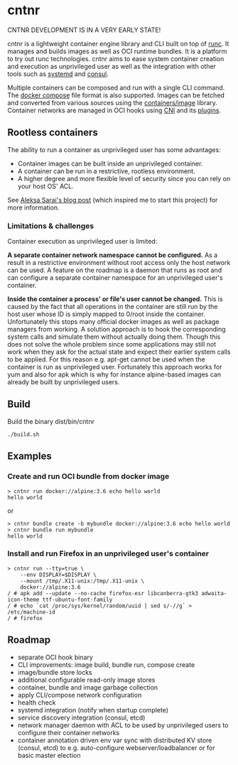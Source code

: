 # cntnr

CNTNR DEVELOPMENT IS IN A VERY EARLY STATE!

cntnr is a lightweight container engine library and CLI built on top of [runc](https://github.com/opencontainers/runc). It manages and builds images as well as OCI runtime bundles. It is a platform to try out runc technologies.
cntnr aims to ease system container creation and execution as unprivileged user as well as the integration with other tools such as [systemd](https://www.freedesktop.org/wiki/Software/systemd/) and [consul](https://www.consul.io/).

Multiple containers can be composed and run with a single CLI command.
The [docker compose](https://docs.docker.com/compose/compose-file/) file format is also supported.
Images can be fetched and converted from various sources using the [containers/image](https://github.com/containers/image) library.
Container networks are managed in OCI hooks using [CNI](https://github.com/containernetworking/cni) and its [plugins](https://github.com/containernetworking/plugins).


## Rootless containers

The ability to run a container as unprivileged user has some advantages:

- Container images can be built inside an unprivileged container.
- A container can be run in a restrictive, rootless environment.
- A higher degree and more flexible level of security since you can rely on your host OS' ACL.

See [Aleksa Sarai's blog post](https://www.cyphar.com/blog/post/rootless-containers-with-runc) (which inspired me to start this project) for more information.


### Limitations & challenges

Container execution as unprivileged user is limited:


**A separate container network namespace cannot be configured.**
As a result in a restrictive environment without root access only the host network can be used.
A feature on the roadmap is a daemon that runs as root and can configure a separate container namespace for an unprivileged user's container.


**Inside the container a process' or file's user cannot be changed.**
This is caused by the fact that all operations in the container are still run by the host user whose ID is simply mapped to 0/root inside the container.
Unfortunately this stops many official docker images as well as package managers from working.
A solution approach is to hook the corresponding system calls and simulate them without actually doing them.
Though this does not solve the whole problem since some applications may still not work when they ask for the actual state and expect their earlier system calls to be applied. For this reason e.g. apt-get cannot be used when the container is run as unprivileged user. Fortunately this approach works for yum and also for apk which is why for instance alpine-based images can already be built by unprivileged users.


## Build
Build the binary dist/bin/cntnr
```
./build.sh
```


## Examples

### Create and run OCI bundle from docker image
```
> cntnr run docker://alpine:3.6 echo hello world
hello world
```
or
```
> cntnr bundle create -b mybundle docker://alpine:3.6 echo hello world
> cntnr bundle run mybundle
hello world
```

### Install and run Firefox in an unprivileged user's container
```
> cntnr run --tty=true \
	--env DISPLAY=$DISPLAY \
	--mount /tmp/.X11-unix:/tmp/.X11-unix \
	docker://alpine:3.6
/ # apk add --update --no-cache firefox-esr libcanberra-gtk3 adwaita-icon-theme ttf-ubuntu-font-family
/ # echo `cat /proc/sys/kernel/random/uuid | sed s/-//g` > /etc/machine-id
/ # firefox
```


## Roadmap

- separate OCI hook binary
- CLI improvements: image build, bundle run, compose create
- image/bundle store locks
- additional configurable read-only image stores
- container, bundle and image garbage collection
- apply CLI/compose network configuration
- health check
- systemd integration (notify when startup complete)
- service discovery integration (consul, etcd)
- network manager daemon with ACL to be used by unprivileged users to configure their container networks
- container annotation driven env var sync with distributed KV store (consul, etcd) to e.g. auto-configure webserver/loadbalancer or for basic master election